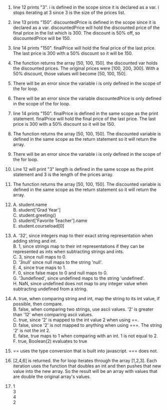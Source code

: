 
1. line 12 prints "3". i is defined in the scope since it is declared as a var. i stops iterating at 3 since 3 is the size of the prices list.
2. line 13 prints "150". discountedPrice is defined in the scope since it is declared as a var. discountedPrice will hold the discounted price of the final price in the list which is 300. The discount is 50% off, so discountedPrice will be 150.
3. line 14 prints "150". finalPrice will hold the final price of the last price. The last price is 300 with a 50% discount so it will be 150. 
4. The function returns the array [50, 100, 150]. the discounted var holds the discounted prices. The original prices were [100, 200, 300]. With a 50% discount, those values will become [50, 100, 150].
5. There will be an error since the variable i is only defined in the scope of the for loop.
6. There will be an error since the variable discountedPrice is only defined in the scope of the for loop.
7. line 14 prints "150". finalPrice is defined in the same scope as the print statement. finalPrice will hold the final price of the last price. The last price is 300 with a 50% discount so it will be 150. 
8. The function returns the array [50, 100, 150]. The discounted variable is defined in the same scope as the return statement so it will return the array.
9. There will be an error since the variable i is only defined in the scope of the for loop.
10. Line 12 will print "3" length is defined in the same scope as the print statement and 3 is the length of the prices array.
11. The function returns the array [50, 100, 150]. The discounted variable is defined in the same scope as the return statement so it will return the array.
12. A. student.name  
    B. student['Grad Year']  
    C. student.greeting()  
    D. student['Favorite Teacher'].name  
    E. student.courseload[0]  
13. A. '32', since integers map to their exact string representation when adding string and int.  
    B. 1, since strings map to their int representations if they can be represented as ints when subtracting strings and ints.  
    C. 3, since null maps to 0.  
    D. '3null' since null maps to the string 'null'.  
    E. 4, since true maps to 1.  
    F. 0, since false maps to 0 and null maps to 0.  
    G. '3undefined', since undefined maps to the string 'undefined'.  
    H. NaN, since undefined does not map to any integer value when subtracting undefined from a string.  
14. A. true, when comparing string and int, map the string to its int value, if possible, then compare.  
    B. false, when comparing two strings, use ascii values. '2' is greater than '12' when comparing ascii values.  
    C. true, since '2' is mapped to the int value 2 when using ==.  
    D. false, since '2' is not mapped to anything when using ===. The string '2' is not the int 2.   
    E. false, true maps to 1 when comparing with an int. 1 is not equal to 2.   
    F. true, Boolean(2) evaluates to true   
15. == uses the type conversion that is built into javascript. === does not.   

17. [2,4,6] is returned. the for loop iterates through the array [1,2,3]. Each iteration uses the function that doubles an int and then pushes that new value into the new array. So the result will be an array with values that are double the original array's values. 

19. 1  
    3  
    4  
    2  

 
